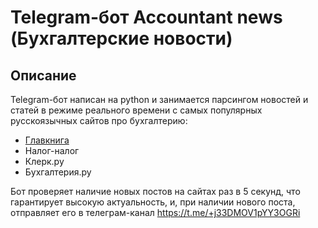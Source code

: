 # Telegram-бот Accountant news (Бухгалтерские новости)

## Описание
Telegram-бот написан на python и занимается парсингом новостей и статей в режиме реального времени с самых популярных русскоязычных сайтов про бухгалтерию:

- [Главкнига](https://glavkniga.ru/)
- Налог-налог
- Клерк.ру
- Бухгалтерия.ру

Бот проверяет наличие новых постов на сайтах раз в 5 секунд, что гарантирует высокую актуальность, и, при наличии нового поста, отправляет его в телеграм-канал https://t.me/+j33DMOV1pYY3OGRi
